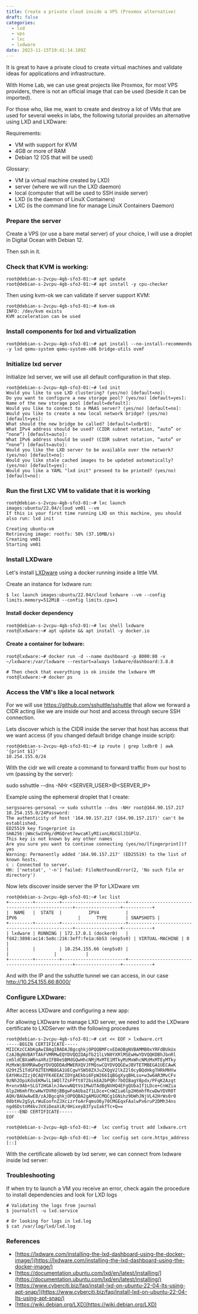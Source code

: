 ```yaml
---
title: Create a private cloud inside a VPS (Proxmox alternative)
draft: false
categories:
  - lxd
  - vps
  - lxc
  - lxdware
date: 2023-11-15T19:41:14.109Z
---
```

It is great to have a private cloud to create virtual machines and validate ideas for applications and infrastructure.

With Home Lab, we can use great projects like Proxmox, for most VPS providers, there is not an official image that can be used (beside it can be imported).

For those who, like me, want to create and destroy a lot of VMs that are used for several weeks in labs, the following tutorial provides an alternative using LXD and LXDware:

Requirements:
- VM with support for KVM
- 4GB or more of RAM 
- Debian 12 (OS that will be used)

Glossary:

- VM (a virtual machine created by LXD)
- server (where we will run the LXD daemon)
- local (computer that will be used to SSH inside server)
- LXD (is the daemon of LinuX Containers)
- LXC (is the command line for manage LinuX Containers Daemon)


### Prepare the server

Create a VPS (or use a bare metal server) of your choice, I will use a droplet in Digital Ocean with Debian 12.

Then ssh in it.

### Check that KVM is working:

```shell
root@debian-s-2vcpu-4gb-sfo3-01:~# apt update
root@debian-s-2vcpu-4gb-sfo3-01:~# apt install -y cpu-checker
```

Then using kvm-ok we can validate if server support KVM:

```shell
root@debian-s-2vcpu-4gb-sfo3-01:~# kvm-ok
INFO: /dev/kvm exists
KVM acceleration can be used
```

### Install components for lxd and virtualization

```shell
root@debian-s-2vcpu-4gb-sfo3-01:~# apt install --no-install-recommends -y lxd qemu-system qemu-system-x86 bridge-utils ovmf
```

### Initialize lxd server

Initialize lxd server, we will use all default configuration in that step.

```shell
root@debian-s-2vcpu-4gb-sfo3-01:~# lxd init
Would you like to use LXD clustering? (yes/no) [default=no]: 
Do you want to configure a new storage pool? (yes/no) [default=yes]: 
Name of the new storage pool [default=default]: 
Would you like to connect to a MAAS server? (yes/no) [default=no]: 
Would you like to create a new local network bridge? (yes/no) [default=yes]: 
What should the new bridge be called? [default=lxdbr0]: 
What IPv4 address should be used? (CIDR subnet notation, “auto” or “none”) [default=auto]: 
What IPv6 address should be used? (CIDR subnet notation, “auto” or “none”) [default=auto]: 
Would you like the LXD server to be available over the network? (yes/no) [default=no]: 
Would you like stale cached images to be updated automatically? (yes/no) [default=yes]: 
Would you like a YAML "lxd init" preseed to be printed? (yes/no) [default=no]:
```

### Run the first LXC VM to validate that it is working

```
root@debian-s-2vcpu-4gb-sfo3-01:~# lxc launch images:ubuntu/22.04/cloud vm01 --vm
If this is your first time running LXD on this machine, you should also run: lxd init

Creating ubuntu-vm
Retrieving image: rootfs: 50% (37.10MB/s)
Creating vm01
Starting vm01
```


### Install LXDware

Let's install [LXDware](https://lxdware.com) using a docker running inside a little VM.

Create an instance for lxdware run:
```
$ lxc launch images:ubuntu/22.04/cloud lxdware --vm --config limits.memory=512MiB --config limits.cpu=1
```

#### Install docker dependency
```
root@debian-s-2vcpu-4gb-sfo3-01:~# lxc shell lxdware
root@lxdware:~# apt update && apt install -y docker.io
```

#### Create a container for lxdware:

```shell
root@lxdware:~# docker run -d --name dashboard -p 8000:80 -v ~/lxdware:/var/lxdware --restart=always lxdware/dashboard:3.8.0

# Then check that everything is ok inside the lxdware VM
root@lxdware:~# docker ps
```

### Access the VM's like a local network 

For we will use https://github.com/sshuttle/sshuttle that allow we forward a CIDR acting like we are inside our host and access through secure SSH connection.

Lets discover which is the CIDR inside the server that host has access that we want access (if you changed default bridge change inside script):
```
root@debian-s-2vcpu-4gb-sfo3-01:~# ip route | grep lxdbr0 | awk '{print $1}'
10.254.155.0/24
```

With the cidr we will create a command to forward traffic from our host to vm (passing by the server):

sudo sshuttle --dns -NHr <SERVER_USER>@<SERVER_IP> <CIDR>


Example using the ephemeral droplet that I create:
```
sergsoares-personal ~> sudo sshuttle --dns -NHr root@164.90.157.217 10.254.155.0/24Password:
The authenticity of host '164.90.157.217 (164.90.157.217)' can't be established.
ED25519 key fingerprint is SHA256:jWmcSw1VHy/dMGQret7ewcaKlyMIixnLRbCGlJIGPlU.
This key is not known by any other names
Are you sure you want to continue connecting (yes/no/[fingerprint])? yes
Warning: Permanently added '164.90.157.217' (ED25519) to the list of known hosts.
c : Connected to server.
HH: ['netstat', '-n'] failed: FileNotFoundError(2, 'No such file or directory')
```

Now lets discover inside server the IP for LXDware vm

```
root@debian-s-2vcpu-4gb-sfo3-01:~# lxc list
+---------+---------+------------------------+-------------------------------------------------+-----------------+-----------+
|  NAME   |  STATE  |          IPV4          |                      IPV6                       |      TYPE       | SNAPSHOTS |
+---------+---------+------------------------+-------------------------------------------------+-----------------+-----------+
| lxdware | RUNNING | 172.17.0.1 (docker0)   | fd42:3898:ac14:5e8c:216:3eff:fe1a:6b53 (enp5s0) | VIRTUAL-MACHINE | 0         |
|         |         | 10.254.155.66 (enp5s0) |                                                 |                 |           |
+---------+---------+------------------------+-------------------------------------------------+-----------------+-----------+

```


And with the IP and the sshuttle tunnel we can access, in our case http://10.254.155.66:8000/

### Configure LXDware:

After access LXDware and configuring a new app:

For allowing LXDware to manage LXD server, we need to add the LXDware certificate to LXDServer with the following procedures

```
root@debian-s-2vcpu-4gb-sfo3-01:~# cat << EOF > lxdware.crt
-----BEGIN CERTIFICATE-----
MIICKzCCAbKgAwIBAgIBADAJBgcqhkjOPQQBMFcxEDAOBgNVBAMMB0xYRFdBUkUx
CzAJBgNVBAYTAkFVMRMwEQYDVQQIDApTb21lLVN0YXRlMSEwHwYDVQQKDBhJbnRl
cm5ldCBXaWRnaXRzIFB0eSBMdGQwHhcNMjMxMTE1MTkyMzMxWhcNMzMxMTEyMTky
MzMxWjBXMRAwDgYDVQQDDAdMWERXQVJFMQswCQYDVQQGEwJBVTETMBEGA1UECAwK
U29tZS1TdGF0ZTEhMB8GA1UECgwYSW50ZXJuZXQgV2lkZ2l0cyBQdHkgTHRkMHYw
EAYHKoZIzj0CAQYFK4EEACIDYgAEkbi6FpW266IqBGgXyqBHLsu+w3w6AR3MvCFv
9zNh2OpiKdsEKMwlL1WQl7ZsFPft872bikEA2bPQRr7bOIBagY8pdx/PFqK2Azqt
R+xnx9Ab+SLGT2HGAlnJ4wvwNQtVo1MwUTAdBgNVHQ4EFgQUbaIf1LDce+CnWZia
6lp2H6mhfRcwHwYDVR0jBBgwFoAUbaIf1LDce+CnWZia6lp2H6mhfRcwDwYDVR0T
AQH/BAUwAwEB/zAJBgcqhkjOPQQBA2gAMGUCMQCg1GNihz9bWhJNjVL42HrWs0r0
08btHv2gSyLrWuEoofnZJXcizrfoArFqmsO6y70CMGEqxFAalwPx6ruP2DMh34ns
ngd6DstnM4kvJVXiDeaXiR/0HixeyB3TyuIakfTc+Q==
-----END CERTIFICATE-----
EOF

root@debian-s-2vcpu-4gb-sfo3-01:~#  lxc config trust add lxdware.crt 

root@debian-s-2vcpu-4gb-sfo3-01:~#  lxc config set core.https_address [::] 
```

With the certificate alloweb by lxd server, we can connect from lxdware inside lxd server:


### Troubleshooting

If when try to launch a VM you receive an error, check again the procedure to install dependencies and look for LXD logs

```
# Validating the logs from journal
$ journalctl -u lxd.service

# Or looking for logs in lxd.log
$ cat /var/log/lxd/lxd.log
```

### References

- [https://lxdware.com/installing-the-lxd-dashboard-using-the-docker-image/](https://lxdware.com/installing-the-lxd-dashboard-using-the-docker-image/)
- [https://documentation.ubuntu.com/lxd/en/latest/installing/](https://documentation.ubuntu.com/lxd/en/latest/installing/)
- [https://www.cyberciti.biz/faq/install-lxd-on-ubuntu-22-04-lts-using-apt-snap/](https://www.cyberciti.biz/faq/install-lxd-on-ubuntu-22-04-lts-using-apt-snap/)
- [https://wiki.debian.org/LXD](https://wiki.debian.org/LXD)


